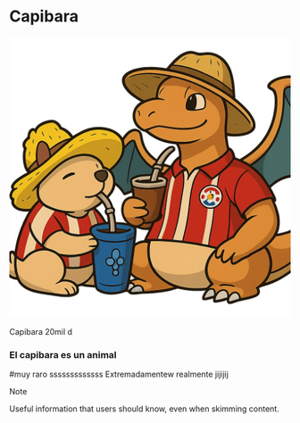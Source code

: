 # Capibara

![Capibara](capibara.jpg)

Capibara 20mil d 
### El capibara es un animal
#muy raro sssssssssssss
Extremadamentew
realmente jijijij
> [!NOTE]
> Useful information that users should know, even when skimming content.
